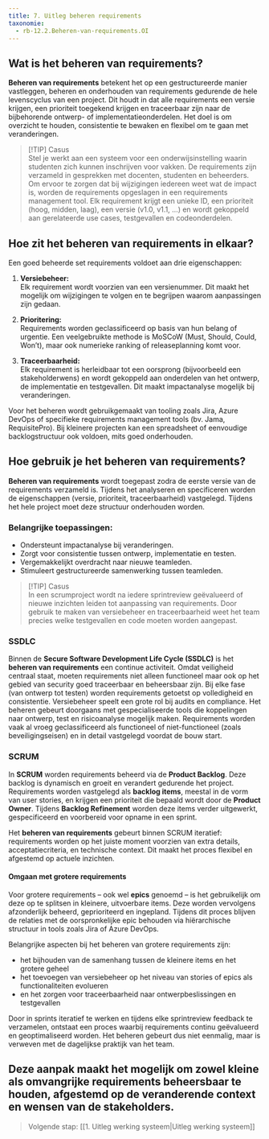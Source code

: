 ```yaml
---
title: 7. Uitleg beheren requirements  
taxonomie:  
  - rb-12.2.Beheren-van-requirements.OI
---
```


## Wat is het beheren van requirements?
**Beheren van requirements** betekent het op een gestructureerde manier vastleggen, beheren en onderhouden van requirements gedurende de hele levenscyclus van een project. Dit houdt in dat alle requirements een versie krijgen, een prioriteit toegekend krijgen en traceerbaar zijn naar de bijbehorende ontwerp- of implementatieonderdelen. Het doel is om overzicht te houden, consistentie te bewaken en flexibel om te gaan met veranderingen.

> [!TIP] Casus  
> Stel je werkt aan een systeem voor een onderwijsinstelling waarin studenten zich kunnen inschrijven voor vakken. De requirements zijn verzameld in gesprekken met docenten, studenten en beheerders. Om ervoor te zorgen dat bij wijzigingen iedereen weet wat de impact is, worden de requirements opgeslagen in een requirements management tool. Elk requirement krijgt een unieke ID, een prioriteit (hoog, midden, laag), een versie (v1.0, v1.1, …) en wordt gekoppeld aan gerelateerde use cases, testgevallen en codeonderdelen.

## Hoe zit het beheren van requirements in elkaar?
Een goed beheerde set requirements voldoet aan drie eigenschappen:

1. **Versiebeheer:**  
   Elk requirement wordt voorzien van een versienummer. Dit maakt het mogelijk om wijzigingen te volgen en te begrijpen waarom aanpassingen zijn gedaan.

2. **Prioritering:**  
   Requirements worden geclassificeerd op basis van hun belang of urgentie. Een veelgebruikte methode is MoSCoW (Must, Should, Could, Won’t), maar ook numerieke ranking of releaseplanning komt voor.

3. **Traceerbaarheid:**  
   Elk requirement is herleidbaar tot een oorsprong (bijvoorbeeld een stakeholderwens) en wordt gekoppeld aan onderdelen van het ontwerp, de implementatie en testgevallen. Dit maakt impactanalyse mogelijk bij veranderingen.

Voor het beheren wordt gebruikgemaakt van tooling zoals Jira, Azure DevOps of specifieke requirements management tools (bv. Jama, RequisitePro). Bij kleinere projecten kan een spreadsheet of eenvoudige backlogstructuur ook voldoen, mits goed onderhouden.

## Hoe gebruik je het beheren van requirements?
**Beheren van requirements** wordt toegepast zodra de eerste versie van de requirements verzameld is. Tijdens het analyseren en specificeren worden de eigenschappen (versie, prioriteit, traceerbaarheid) vastgelegd. Tijdens het hele project moet deze structuur onderhouden worden.

### Belangrijke toepassingen:
- Ondersteunt impactanalyse bij veranderingen.
- Zorgt voor consistentie tussen ontwerp, implementatie en testen.
- Vergemakkelijkt overdracht naar nieuwe teamleden.
- Stimuleert gestructureerde samenwerking tussen teamleden.

> [!TIP] Casus  
> In een scrumproject wordt na iedere sprintreview geëvalueerd of nieuwe inzichten leiden tot aanpassing van requirements. Door gebruik te maken van versiebeheer en traceerbaarheid weet het team precies welke testgevallen en code moeten worden aangepast.

### SSDLC
Binnen de **Secure Software Development Life Cycle (SSDLC)** is het **beheren van requirements** een continue activiteit. Omdat veiligheid centraal staat, moeten requirements niet alleen functioneel maar ook op het gebied van security goed traceerbaar en beheersbaar zijn. Bij elke fase (van ontwerp tot testen) worden requirements getoetst op volledigheid en consistentie. Versiebeheer speelt een grote rol bij audits en compliance. Het beheren gebeurt doorgaans met gespecialiseerde tools die koppelingen naar ontwerp, test en risicoanalyse mogelijk maken. Requirements worden vaak al vroeg geclassificeerd als functioneel of niet-functioneel (zoals beveiligingseisen) en in detail vastgelegd voordat de bouw start.

### SCRUM
In **SCRUM** worden requirements beheerd via de **Product Backlog**. Deze backlog is dynamisch en groeit en verandert gedurende het project. Requirements worden vastgelegd als **backlog items**, meestal in de vorm van user stories, en krijgen een prioriteit die bepaald wordt door de **Product Owner**. Tijdens **Backlog Refinement** worden deze items verder uitgewerkt, gespecificeerd en voorbereid voor opname in een sprint.

Het **beheren van requirements** gebeurt binnen SCRUM iteratief: requirements worden op het juiste moment voorzien van extra details, acceptatiecriteria, en technische context. Dit maakt het proces flexibel en afgestemd op actuele inzichten.

#### Omgaan met grotere requirements
Voor grotere requirements – ook wel **epics** genoemd – is het gebruikelijk om deze op te splitsen in kleinere, uitvoerbare items. Deze worden vervolgens afzonderlijk beheerd, geprioriteerd en ingepland. Tijdens dit proces blijven de relaties met de oorspronkelijke epic behouden via hiërarchische structuur in tools zoals Jira of Azure DevOps.

Belangrijke aspecten bij het beheren van grotere requirements zijn:
- het bijhouden van de samenhang tussen de kleinere items en het grotere geheel
- het toevoegen van versiebeheer op het niveau van stories of epics als functionaliteiten evolueren
- en het zorgen voor traceerbaarheid naar ontwerpbeslissingen en testgevallen

Door in sprints iteratief te werken en tijdens elke sprintreview feedback te verzamelen, ontstaat een proces waarbij requirements continu geëvalueerd en geoptimaliseerd worden. Het beheren gebeurt dus niet eenmalig, maar is verweven met de dagelijkse praktijk van het team.

Deze aanpak maakt het mogelijk om zowel kleine als omvangrijke requirements beheersbaar te houden, afgestemd op de veranderende context en wensen van de stakeholders.
---  

> Volgende stap: [[1. Uitleg werking systeem|Uitleg werking systeem]]